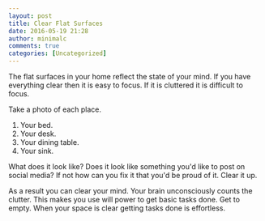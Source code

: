 ```yaml
---
layout: post
title: Clear Flat Surfaces
date: 2016-05-19 21:28
author: minimalc
comments: true
categories: [Uncategorized]
---
```

The flat surfaces in your home reflect the state of your mind. 
If you have everything clear then it is easy to focus. 
If it is cluttered it is difficult to focus.

Take a photo of each place. 
1. Your bed. 
2. Your desk. 
3. Your dining table. 
4. Your sink.

What does it look like? 
Does it look like something you'd like to post on social media? 
If not how can you fix it that you'd be proud of it. 
Clear it up.

As a result you can clear your mind. 
Your brain unconsciously counts the clutter. This makes you use will power to get basic tasks done. 
Get to empty. 
When your space is clear getting tasks done is effortless.
